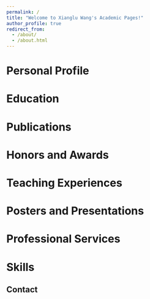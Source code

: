 ```yaml
---
permalink: /
title: "Welcome to Xianglu Wang's Academic Pages!"
author_profile: true
redirect_from: 
  - /about/
  - /about.html
---
```


Personal Profile
======


Education
======


Publications
======


Honors and Awards
======

Teaching Experiences
======

Posters and Presentations
======


Professional Services
======

Skills
======



Contact
------
